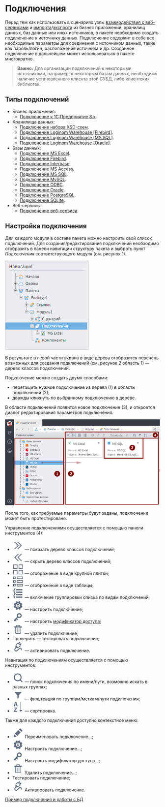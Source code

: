 # Подключения

Перед тем как использовать в сценариях узлы [взаимодействия с веб-сервисами](../../processors/integration/calling-web-service.md) и [импорта](../import/README.md)/[экспорта](../export/README.md) из бизнес приложений, хранилищ данных, баз данных или иных источников, в пакете необходимо создать подключение к источнику данных. Подключение содержит в себе все необходимые параметры для соединения с источником данных, такие как пароль/логин, расположение источника и др. Созданное подключение в дальнейшем может использоваться в пакете многократно.

> **Важно:** Для организации подключений к некоторыми источниками, например, к некоторым базам данных, необходимо наличие установленного клиента этой СУБД, либо клиентских библиотек.

## Типы подключений

* Бизнес приложения:
  * [Подключение к 1C:Предприятие 8.x](./list/1c.md).
* Хранилища данных:
  * [Подключение набора XSD-схем](./list/schemes.md).
  * [Подключение Loginom Warehouse [Firebird]](./list/wh-firebird.md).
  * [Подключение Loginom Warehouse [MS SQL]](./list/wh-mssql.md).
  * [Подключение Loginom Warehouse [Oracle]](./list/wh-oracle.md).
* Базы данных:
  * [Подключение MS Excel](./list/excel.md).
  * [Подключение Firebird](./list/firebird.md).
  * [Подключение Interbase](./list/interbase.md).
  * [Подключение MS Access](./list/msaccess.md).
  * [Подключение MS SQL](./list/mssql.md).
  * [Подключение MySQL](./list/mysql.md).
  * [Подключение ODBC](./list/odbc.md).
  * [Подключение Oracle](./list/oracle.md).
  * [Подключение PostgreSQL](./list/postgresql.md).
  * [Подключение SQLite](./list/sqlite.md).
* Веб-сервисы:
  * [Подключение веб-сервиса](./list/web-service.md).

## Настройка подключения

Для каждого модуля в составе пакета можно настроить свой список подключений. Для создания/редактирования подключений необходимо отобразить в панели навигации структуру пакета и выбрать пункт *Подключения* соответствующего модуля (см. рисунок 1).

![Выбор пункта "Подключения" в панели навигации](./readme-1.png)

В результате в левой части экрана в виде дерева отобразится перечень возможных для создания подключений (см. рисунок 2 область 1) — дерево классов подключений.

Подключение можно создать двумя способами:

* перетащить нужное подключение из дерева (1) в область подключений (2);
* дважды кликнуть по выбранному подключению в дереве.

В области подключений появится новое подключение (3), и откроется диалог редактирования параметров подключения.

![Создание нового подключения](./readme-2.png)

После того, как требуемые параметры будут заданы, подключение может быть протестировано.

Управление подключениями осуществляется с помощью панели инструментов (4):

* ![показать дерево](../../images/icons/toolbar-controls_18x18/toolbar-controls_18x18_arrow-rr_default.svg) — показать дерево классов подключений;
* ![скрыть дерево](../../images/icons/toolbar-controls_18x18/toolbar-controls_18x18_arrow-ll_default.svg) — скрыть дерево классов подключений;
* ![крупная плитка](../../images/icons/toolbar-controls_18x18/toolbar-controls_18x18_tile_default.svg) — отображение в виде крупной плитки;
* ![таблица](../../images/icons/toolbar-controls_18x18/toolbar-controls_18x18_table_default.svg) — отображение в виде таблицы;
* ![группировать список](../../images/icons/toolbar-controls_18x18/toolbar-controls_18x18_group-list_default.svg) — включение группировки списка по видам подключений;
* ![настроить подключение](../../images/icons/toolbar-controls_18x18/toolbar-controls_18x18_setup_default.svg) — настроить подключение;
* ![настроить модификатор доступа](../../images/icons/toolbar-controls_18x18/toolbar-controls_18x18_access-rights_default.svg) — настроить [модификатор доступа](../../scenario/access-modifier.md);
* ![удалить подключение](../../images/icons/toolbar-controls_18x18/toolbar-controls_18x18_delete_default.svg) — удалить подключение;
* Проверить — тестировать подключение;
* ![активировать подключение](../../images/icons/toolbar-controls_18x18/toolbar-controls_18x18_test-connection_default.svg) — активировать подключение.

Навигация по подключениям осуществляется с помощью инструментов:

* ![искать по списку](../../images/icons/toolbar-controls_18x18/toolbar-controls_18x18_zoom_default.svg) — поиск подключения по имени/пути, возможно искать в разных группах;
* ![фильтровать список](../../images/icons/toolbar-controls_18x18/toolbar-controls_18x18_filter_default.svg) — фильтрация по группам/меткам/пути подключения;
* ![сортировать список](../../images/icons/toolbar-controls_18x18/toolbar-controls_18x18_sort-asc_default.svg) — сортировка.

Также для каждого подключения доступно контекстное меню:

* ![переименовать](../../images/icons/toolbar-controls_18x18/toolbar-controls_18x18_edit_default.svg) Переименовать подключение…;
* ![настроить](../../images/icons/toolbar-controls_18x18/toolbar-controls_18x18_setup_default.svg) Настроить подключение…;
* ![доступ](../../images/icons/toolbar-controls_18x18/toolbar-controls_18x18_access-rights_default.svg) Настроить модификатор доступа…;
* ![удалить](../../images/icons/toolbar-controls_18x18/toolbar-controls_18x18_delete_default.svg) Удалить подключение…;
* Тестировать подключение;
* ![активировать](../../images/icons/toolbar-controls_18x18/toolbar-controls_18x18_test-connection_default.svg) Активировать подключение.

[Пример подключения и работы с БД](../../quick-start/database.md)
